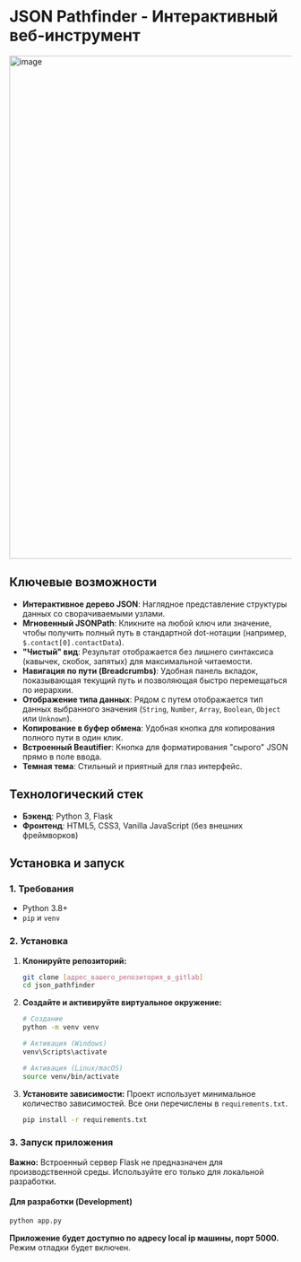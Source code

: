 # JSON Pathfinder - Интерактивный веб-инструмент

<img width="1901" height="897" alt="image" src="https://github.com/user-attachments/assets/5edf3202-5a38-4db4-a8a7-93a97d97f7e8" />


## Ключевые возможности

*   **Интерактивное дерево JSON**: Наглядное представление структуры данных со сворачиваемыми узлами.
*   **Мгновенный JSONPath**: Кликните на любой ключ или значение, чтобы получить полный путь в стандартной dot-нотации (например, `$.contact[0].contactData`).
*   **"Чистый" вид**: Результат отображается без лишнего синтаксиса (кавычек, скобок, запятых) для максимальной читаемости.
*   **Навигация по пути (Breadcrumbs)**: Удобная панель вкладок, показывающая текущий путь и позволяющая быстро перемещаться по иерархии.
*   **Отображение типа данных**: Рядом с путем отображается тип данных выбранного значения (`String`, `Number`, `Array`, `Boolean`, `Object` или `Unknown`).
*   **Копирование в буфер обмена**: Удобная кнопка для копирования полного пути в один клик.
*   **Встроенный Beautifier**: Кнопка для форматирования "сырого" JSON прямо в поле ввода.
*   **Темная тема**: Стильный и приятный для глаз интерфейс.

## Технологический стек

*   **Бэкенд**: Python 3, Flask
*   **Фронтенд**: HTML5, CSS3, Vanilla JavaScript (без внешних фреймворков)

## Установка и запуск

### 1. Требования

*   Python 3.8+
*   `pip` и `venv`

### 2. Установка

1.  **Клонируйте репозиторий:**
    ```bash
    git clone [адрес_вашего_репозитория_в_gitlab]
    cd json_pathfinder
    ```

2.  **Создайте и активируйте виртуальное окружение:**
    ```bash
    # Создание
    python -m venv venv

    # Активация (Windows)
    venv\Scripts\activate

    # Активация (Linux/macOS)
    source venv/bin/activate
    ```

3.  **Установите зависимости:**
    Проект использует минимальное количество зависимостей. Все они перечислены в `requirements.txt`.
    ```bash
    pip install -r requirements.txt
    ```

### 3. Запуск приложения

**Важно:** Встроенный сервер Flask не предназначен для производственной среды. Используйте его только для локальной разработки.

#### Для разработки (Development)

```bash
python app.py
```
**Приложение будет доступно по адресу local ip машины, порт 5000.** 
Режим отладки будет включен.
